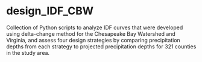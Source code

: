 # design_IDF_CBW
Collection of Python scripts to analyze IDF curves that were developed using delta-change method for the Chesapeake Bay Watershed and Virginia, and assess four design strategies by comparing precipitation depths from each strategy to projected precipitation depths for 321 counties in the study area.
